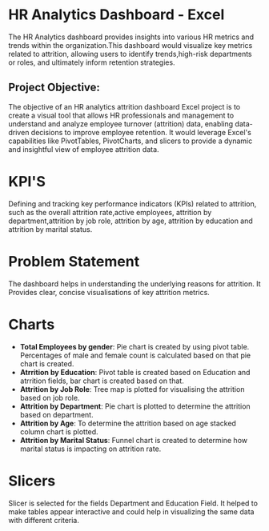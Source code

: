 # HR Analytics Dashboard - Excel
The HR Analytics dashboard provides insights into various HR metrics and trends within the organization.This dashboard would visualize key metrics related to attrition, allowing users to identify trends,high-risk departments or roles, and ultimately inform retention strategies.
## Project Objective: 
The objective of an HR analytics attrition dashboard Excel project is to create a visual tool that allows HR professionals and management to understand and analyze employee turnover (attrition) data, enabling data-driven decisions to improve employee retention. It would leverage Excel's capabilities like PivotTables, PivotCharts, and slicers to provide a dynamic and insightful view of employee attrition data. 
# KPI'S
 Defining and tracking key performance indicators (KPIs) related to attrition, such as the overall attrition rate,active employees, attrition by department,attrition by job role, attrition by age, attrition by education and attrition by marital status. 
# Problem Statement
 The dashboard helps in understanding the underlying reasons for attrition. It Provides clear, concise visualisations of key attrition metrics.
 # Charts
 - **Total Employees by gender**: Pie chart is created by using pivot table. Percentages of male and female count is calculated based on that pie chart is created.
 - **Atrrition by Education**: Pivot table is created based on Education and atrrition fields, bar chart is created based on that.
 - **Attrition by Job Role**: Tree map is plotted for visualising the attrition based on job role.
 - **Attrition by Department**: Pie chart is plotted to determine the attrition based on department.
 - **Attrition by Age**: To determine the attrition based on age stacked column chart is plotted.
 - **Attrition by Marital Status**: Funnel chart is created to determine how marital status is impacting on attrition rate.
 # Slicers
   Slicer is selected for the fields Department and Education Field. It helped to make tables appear interactive and could help in visualizing the same data with different criteria.

   
    
   

